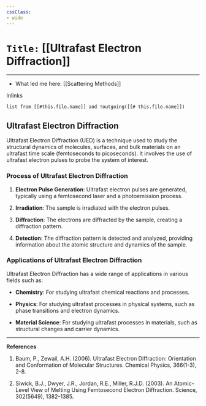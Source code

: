 ```yaml
---
cssClass:
- wide
---
```


# `Title:` [[Ultrafast Electron Diffraction]]
--- 

- What led me here: [[Scattering Methods]]

Inlinks
```dataview 
list from [[#this.file.name]] and !outgoing([[# this.file.name]]) 
```

## Ultrafast Electron Diffraction

Ultrafast Electron Diffraction (UED) is a technique used to study the structural dynamics of molecules, surfaces, and bulk materials on an ultrafast time scale (femtoseconds to picoseconds). It involves the use of ultrafast electron pulses to probe the system of interest.

### Process of Ultrafast Electron Diffraction

1. **Electron Pulse Generation**: Ultrafast electron pulses are generated, typically using a femtosecond laser and a photoemission process.

2. **Irradiation**: The sample is irradiated with the electron pulses.

3. **Diffraction**: The electrons are diffracted by the sample, creating a diffraction pattern.

4. **Detection**: The diffraction pattern is detected and analyzed, providing information about the atomic structure and dynamics of the sample.

### Applications of Ultrafast Electron Diffraction

Ultrafast Electron Diffraction has a wide range of applications in various fields such as:

- **Chemistry**: For studying ultrafast chemical reactions and processes.

- **Physics**: For studying ultrafast processes in physical systems, such as phase transitions and electron dynamics.

- **Material Science**: For studying ultrafast processes in materials, such as structural changes and carrier dynamics.

---

**References**

1. Baum, P., Zewail, A.H. (2006). Ultrafast Electron Diffraction: Orientation and Conformation of Molecular Structures. Chemical Physics, 366(1-3), 2-8.

2. Siwick, B.J., Dwyer, J.R., Jordan, R.E., Miller, R.J.D. (2003). An Atomic-Level View of Melting Using Femtosecond Electron Diffraction. Science, 302(5649), 1382-1385.
